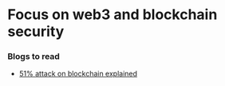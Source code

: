 # Focus on web3 and blockchain security

### Blogs to read

- [ 51% attack on blockchain explained ](https://www.investopedia.com/terms/1/51-attack.asp)
